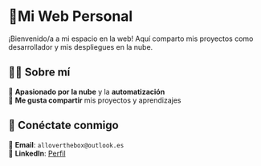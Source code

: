 # 🚀**Mi Web Personal**

¡Bienvenido/a a mi espacio en la web! Aquí comparto mis proyectos como desarrollador y mis despliegues en la nube.

## 🧑‍💻 **Sobre mí**  

🔹 **Apasionado por la nube** y la **automatización**  
🔹 **Me gusta compartir** mis proyectos y aprendizajes

## 🤝 **Conéctate conmigo**  

📧 **Email**: `alloverthebox@outlook.es`  
💼 **LinkedIn**: [Perfil](www.linkedin.com/in/raquel-patiño-rodríguez-7460aa248)